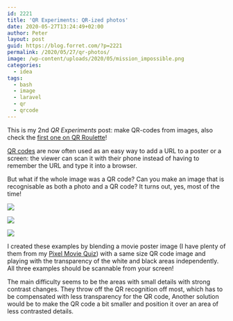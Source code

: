 ```yaml
---
id: 2221
title: 'QR Experiments: QR-ized photos'
date: 2020-05-27T13:24:49+02:00
author: Peter
layout: post
guid: https://blog.forret.com/?p=2221
permalink: /2020/05/27/qr-photos/
image: /wp-content/uploads/2020/05/mission_impossible.png
categories:
  - idea
tags:
  - bash
  - image
  - laravel
  - qr
  - qrcode
---
```

This is my 2nd <em>QR Experiments</em> post: make QR-codes from images, also check the <a href="https://blog.forret.com/2020/05/25/qr-experiments-qroulette/">first one on QR Roulette</a>!

[QR codes](https://en.wikipedia.org/wiki/QR_code) are now often used as an easy way to add a URL to a poster or a screen: the viewer can scan it with their phone instead of having to remember the URL and type it into a browser. 

But what if the whole image was a QR code? Can you make an image that is recognisable as both a photo and a QR code? It turns out, yes, most of the time!

![](https://blog.forret.com/wp-content/uploads/2020/05/et_1982.png)

![](https://blog.forret.com/wp-content/uploads/2020/05/mission_impossible.png)

![](https://blog.forret.com/wp-content/uploads/2020/05/red_sparrow_2018.png)


I created these examples by blending a movie poster image (I have plenty of them from my [Pixel Movie Quiz](https://blog.forret.com/2020/05/07/making-the-pixel-movie-quiz/)) with a same size QR code image and playing with the transparency of the white and black areas independently. All three examples should be scannable from your screen!

The main difficulty seems to be the areas with small details with strong contrast changes. They throw off the QR recognition off most, which has to be compensated with less transparency for the QR code, Another solution would be to make the QR code a bit smaller and position it over an area of less contrasted details.